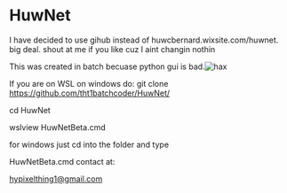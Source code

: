 # HuwNet
I have decided to use gihub instead of huwcbernard.wixsite.com/huwnet. big deal. shout at me if you like cuz I aint changin nothin

This was created in batch becuase python gui is bad.![hax](https://user-images.githubusercontent.com/90026189/131962288-8e28d503-6fa7-4193-aa12-61e0867ccf47.jpg)

If you are on WSL on windows do: 
git clone https://github.com/tht1batchcoder/HuwNet/

cd HuwNet 

wslview HuwNetBeta.cmd

for windows just cd into the folder and type

HuwNetBeta.cmd
contact at:

hypixelthing1@gmail.com
